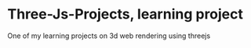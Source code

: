 # Three-Js-Projects, learning project
One of my learning projects on 3d web rendering using threejs
